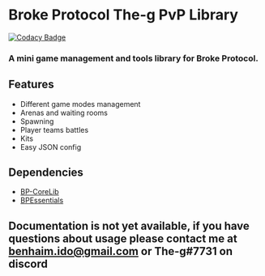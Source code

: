 # Broke Protocol The-g PvP Library 
 [![Codacy Badge](https://app.codacy.com/project/badge/Grade/bcab8b254cdc4eee8b31ae66a9824d77)](https://www.codacy.com/gh/ggggg/BpTheGPvp/dashboard?utm_source=github.com&amp;utm_medium=referral&amp;utm_content=ggggg/BpTheGPvp&amp;utm_campaign=Badge_Grade)
### A mini game management and tools library for Broke Protocol.
## Features
 - Different game modes management
 - Arenas and waiting rooms
 - Spawning
 - Player teams battles
 - Kits
 - Easy JSON config
## Dependencies
- [BP-CoreLib](https://github.com/BPEssentials/BP-CoreLib)
- [BPEssentials](https://github.com/BPEssentials)

 ## Documentation is not yet available, if you have questions about usage please contact me at benhaim.ido@gmail.com or The-g#7731 on discord 
